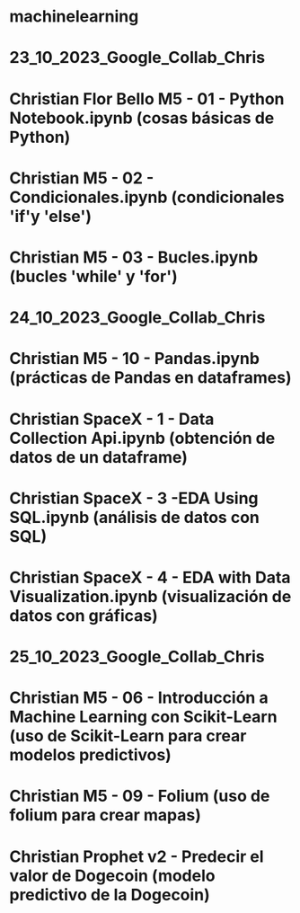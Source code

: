 # machinelearning
# 23_10_2023_Google_Collab_Chris
# Christian Flor Bello M5 - 01 - Python Notebook.ipynb (cosas básicas de Python)
# Christian M5 - 02 - Condicionales.ipynb (condicionales 'if'y 'else')
# Christian M5 - 03 - Bucles.ipynb (bucles 'while' y 'for')

# 24_10_2023_Google_Collab_Chris
# Christian M5 - 10 - Pandas.ipynb (prácticas de Pandas en dataframes)
# Christian SpaceX - 1 - Data Collection Api.ipynb (obtención de datos de un dataframe)
# Christian SpaceX - 3 -EDA Using SQL.ipynb (análisis de datos con SQL)
# Christian SpaceX - 4 - EDA with Data Visualization.ipynb (visualización de datos con gráficas)

# 25_10_2023_Google_Collab_Chris
# Christian M5 - 06 - Introducción a Machine Learning con Scikit-Learn (uso de Scikit-Learn para crear modelos predictivos)
# Christian M5 - 09 - Folium (uso de folium para crear mapas)
# Christian Prophet v2 - Predecir el valor de Dogecoin (modelo predictivo de la Dogecoin)
